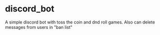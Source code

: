 # discord_bot
A simple discord bot with toss the coin and dnd roll games. Also can delete messages from users in "ban list"
